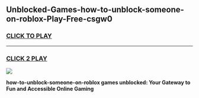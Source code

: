 
## Unblocked-Games-how-to-unblock-someone-on-roblox-Play-Free-csgw0
<h3>
<a href="https://premium76.site?title=how-to-unblock-someone-on-roblox&ref=23A">CLICK TO PLAY</a></h3>
<hr>

<h3>
<a href="https://premium76.site?title=how-to-unblock-someone-on-roblox&ref=23A">CLICK 2 PLAY</a>
  
</h3>

<a href="https://premium76.site?title=how-to-unblock-someone-on-roblox&ref=23A"><img src="https://clearcache.store/games.png"></a>


**how-to-unblock-someone-on-roblox games unblocked: Your Gateway to Fun and Accessible Online Gaming**
